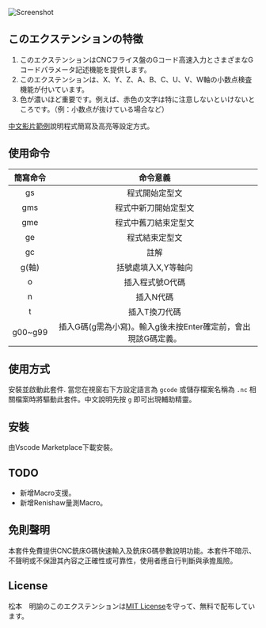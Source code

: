 ![Screenshot](https://raw.githubusercontent.com/syzlmr/milling-gcode-snippet/master/images/gcode.gif)

## このエクステンションの特徵

1. このエクステンションはCNCフライス盤のGコード高速入力とさまざまなGコードパラメータ記述機能を提供します。
2. このエクステンションは、X、Y、Z、A、B、C、U、V、W軸の小数点検査機能が付いています。
3. 色が濃いほど重要です。例えば、赤色の文字は特に注意しないといけないところです。（例：小数点が抜けている場合など）

[中文影片範例](https://www.ehosei.com/gcode-quick-editing)說明程式簡寫及高亮等設定方式。  

## 使用命令
簡寫命令| 命令意義 |
:-------:|:-----: |
gs     | 程式開始定型文 |
gms    | 程式中新刀開始定型文 |
gme    | 程式中舊刀結束定型文 |   
ge     | 程式結束定型文 |
gc     | 註解 |
g(軸)  | 括號處填入X,Y等軸向 |
o      | 插入程式號O代碼 |
n      | 插入N代碼 |
t      | 插入T換刀代碼 |
g00~g99| 插入G碼(g需為小寫)。輸入g後未按Enter確定前，會出現該G碼定義。|

## 使用方式

安裝並啟動此套件. 當您在視窗右下方設定語言為 `gcode` 或儲存檔案名稱為 `.nc` 相關檔案時將驅動此套件。中文說明先按 `g` 即可出現輔助精靈。

## 安裝

由Vscode Marketplace下載安裝。

## TODO

- 新增Macro支援。
- 新增Renishaw量測Macro。

## 免則聲明

本套件免費提供CNC銑床G碼快速輸入及銑床G碼參數說明功能。本套件不暗示、不聲明或不保證其內容之正確性或可靠性，使用者應自行判斷與承擔風險。

## License

松本　明諭のこのエクステンションは[MIT License](https://opensource.org/licenses/MIT)を守って、無料で配布しています。

